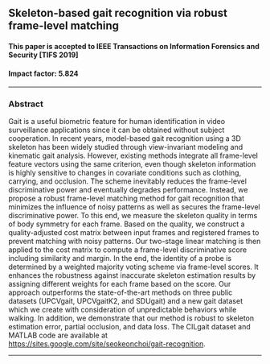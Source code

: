 ## Skeleton-based gait recognition via robust frame-level matching
#### This paper is accepted to IEEE Transactions on Information Forensics and Security [TIFS 2019]
#### Impact factor: 5.824

---

### Abstract

Gait is a useful biometric feature for human identification in video surveillance applications since it can be obtained without subject cooperation. In recent years, model-based gait recognition using a 3D skeleton has been widely studied through view-invariant modeling and kinematic gait analysis. However, existing methods integrate all frame-level feature vectors using the same criterion, even though skeleton information is highly sensitive to changes in covariate conditions such as clothing, carrying, and occlusion. The scheme inevitably reduces the frame-level discriminative power and eventually degrades performance. Instead, we propose a robust frame-level matching method for gait recognition that minimizes the influence of noisy patterns as well as secures the frame-level discriminative power. To this end, we measure the skeleton quality in terms of body symmetry for each frame. Based on the quality, we construct a quality-adjusted cost matrix between input frames and registered frames to prevent matching with noisy patterns. Our two-stage linear matching is then applied to the cost matrix to compute a frame-level discriminative score including similarity and margin. In the end, the identity of a probe is determined by a weighted majority voting scheme via frame-level scores. It enhances the robustness against inaccurate skeleton estimation results by assigning different weights for each frame based on the score. Our approach outperforms the state-of-the-art methods on three public datasets (UPCVgait, UPCVgaitK2, and SDUgait) and a new gait dataset which we create with consideration of unpredictable behaviors while walking. In addition, we demonstrate that our method is robust to skeleton estimation error, partial occlusion, and data loss. The CILgait dataset and MATLAB code are available at https://sites.google.com/site/seokeonchoi/gait-recognition.

---

### 


